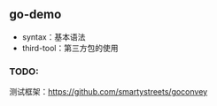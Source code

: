 ## go-demo

- syntax：基本语法
- third-tool：第三方包的使用

### TODO: 

测试框架：https://github.com/smartystreets/goconvey
